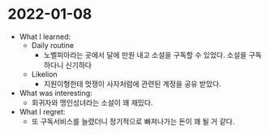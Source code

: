 # 2022-01-08

- What I learned: 
  - Daily routine
    - 노벨피아라는 곳에서 달에 만원 내고 소설을 구독할 수 있었다. 소설을 구독하다니 신기하다
  - Likelion
    - 지원이형한테 멋쟁이 사자처럼에 관련된 계정을 공유 받았다.
- What was interesting: 
  - 회귀자와 맹인성녀라는 소설이 꽤 재밌다.
- What I regret: 
  - 또 구독서비스를 늘렸더니 정기적으로 빠져나가는 돈이 꽤 될 거 같다.